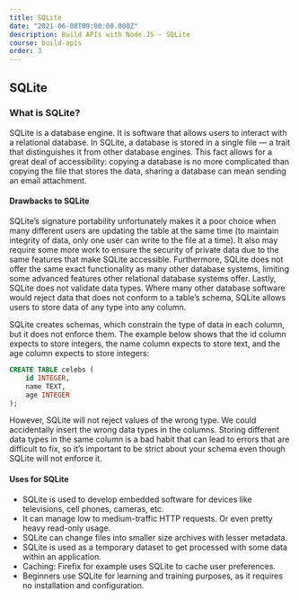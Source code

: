 ```yaml
---
title: SQLite
date: "2021-06-08T09:00:00.000Z"
description: Build APIs with Node.JS - SQLite
course: build-apis
order: 3
---
```


## SQLite

### What is SQLite?

SQLite is a database engine. It is software that allows users to interact with a relational database. In SQLite, a database is stored in a single file — a trait that distinguishes it from other database engines. This fact allows for a great deal of accessibility: copying a database is no more complicated than copying the file that stores the data, sharing a database can mean sending an email attachment.

#### Drawbacks to SQLite

SQLite’s signature portability unfortunately makes it a poor choice when many different users are updating the table at the same time (to maintain integrity of data, only one user can write to the file at a time). It also may require some more work to ensure the security of private data due to the same features that make SQLite accessible. Furthermore, SQLite does not offer the same exact functionality as many other database systems, limiting some advanced features other relational database systems offer. Lastly, SQLite does not validate data types. Where many other database software would reject data that does not conform to a table’s schema, SQLite allows users to store data of any type into any column.

SQLite creates schemas, which constrain the type of data in each column, but it does not enforce them. The example below shows that the id column expects to store integers, the name column expects to store text, and the age column expects to store integers:

```sql
CREATE TABLE celebs (
    id INTEGER,
    name TEXT,
    age INTEGER
);
```

However, SQLite will not reject values of the wrong type. We could accidentally insert the wrong data types in the columns. Storing different data types in the same column is a bad habit that can lead to errors that are difficult to fix, so it’s important to be strict about your schema even though SQLite will not enforce it.

#### Uses for SQLite

- SQLite is used to develop embedded software for devices like televisions, cell phones, cameras, etc.
- It can manage low to medium-traffic HTTP requests. Or even pretty heavy read-only usage.
- SQLite can change files into smaller size archives with lesser metadata.
- SQLite is used as a temporary dataset to get processed with some data within an application.
- Caching: Firefix for example uses SQLite to cache user preferences.
- Beginners use SQLite for learning and training purposes, as it requires no installation and configuration.
